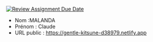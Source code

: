 [![Review Assignment Due Date](https://classroom.github.com/assets/deadline-readme-button-24ddc0f5d75046c5622901739e7c5dd533143b0c8e959d652212380cedb1ea36.svg)](https://classroom.github.com/a/84wSVUNr)
- Nom :MALANDA 
- Prénom : Claude 
- URL public : https://gentle-kitsune-d38979.netlify.app


